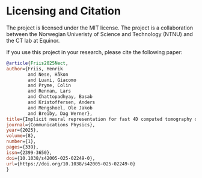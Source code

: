 # Licensing and Citation
The project is licensed under the MIT license. The project is a collaboration between the Norwegian Univeristy of Science and Technology (NTNU) and the CT lab at Equinor.

If you use this project in your research, please cite the following paper:
```bibtex
@article{Friis2025Nect,
author={Friis, Henrik
        and Nese, Håkon
        and Luani, Giacomo
        and Pryme, Colin
        and Rennan, Lars
        and Chattopadhyay, Basab
        and Kristoffersen, Anders
        and Mengshoel, Ole Jakob
        and Breiby, Dag Werner},
title={Implicit neural representation for fast 4D computed tomography of multiphase flow in porous media},
journal={Communications Physics},
year={2025},
volume={8},
number={1},
pages={339},
issn={2399-3650},
doi={10.1038/s42005-025-02249-0},
url={https://doi.org/10.1038/s42005-025-02249-0}
}
```